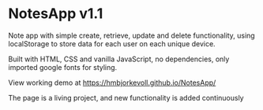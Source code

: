 # NotesApp v1.1

Note app with simple create, retrieve, update and delete functionality, using localStorage to store data for each user on each unique device.

Built with HTML, CSS and vanilla JavaScript, no dependencies, only imported google fonts for styling.

View working demo at https://hmbjorkevoll.github.io/NotesApp/

The page is a living project, and new functionality is added continuously
